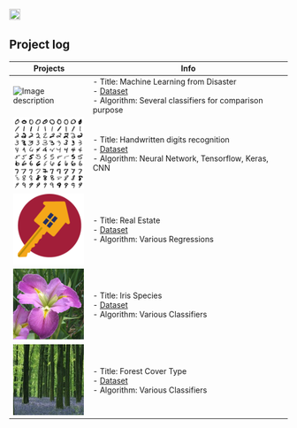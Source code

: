 
<P>
<IMG src='https://www.kaggle.com/static/images/site-logo.png' height=20% width=20%> <P>

## Project log
|Projects                                              | Info						   |
|------------------------------------------------------|---------------------------------------------------|
|![Image description](https://pm1.narvii.com/6252/2518f0576c4c55a54053dc5c95e086df37ea648c_128.jpg) | - Title: Machine Learning from Disaster <br/>- [Dataset](https://www.kaggle.com/c/titanic)<br/> - Algorithm: Several classifiers for comparison purpose
|![Image description](./Digits/Thumb3.png) | - Title: Handwritten digits recognition <br/>- [Dataset](https://www.kaggle.com/c/digit-recognizer)<br/> - Algorithm: Neural Network, Tensorflow, Keras, CNN
|<img src="./Housing/images/Thumb.png" width="128"> | - Title: Real Estate <br/>- [Dataset](https://www.kaggle.com/c/house-prices-advanced-regression-techniques)<br/> - Algorithm: Various Regressions
|<img src="./Iris/thumb.jpg" width="128"> | - Title: Iris Species <br/>- [Dataset](https://www.kaggle.com/uciml/iris)<br/> - Algorithm: Various Classifiers
|<img src="./Forests/images/thumb.jpg" width="128"> | - Title: Forest Cover Type <br/>- [Dataset](https://www.kaggle.com/c/forest-cover-type-kernels-only)<br/> - Algorithm: Various Classifiers
